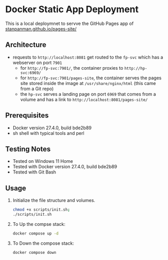 # Docker Static App Deployment
This is a local deploymnet to servve the GitHub Pages app of [stanpanman.github.io/pages-site/](https://stanpanman.github.io/pages-site/)

## Architecture
- requests to `http://localhost:8081` get routed to the `fp-svc` which has a webserver on port `7901`
    - for `http://fp-svc:7901/`, the container proxies to `http://hp-svc:6969/`
    - for `http://fp-svc:7901/pages-site`, the container serves the pages site stored inside the image at `/usr/share/nginx/html` (this came from a Git repo)
    - the `hp-svc` serves a landing page on port `6969` that comes from a volume and has a link to `http://localhost:8081/pages-site/`



## Prerequisites
- Docker version 27.4.0, build bde2b89
- sh shell with typical tools and perl
## Testing Notes
- Tested on Windows 11 Home
- Tested with Docker version 27.4.0, build bde2b89
- Tested with Git Bash

## Usage
1. Initialize the file structure and volumes.
    ```bash
    chmod +x scripts/init.sh;
    ./scripts/init.sh
    ```
2. To Up the compse stack:
    ```bash
    docker compose up -d
    ```
3. To Down the compose stack:
    ```bash
    docker compose down
    ```